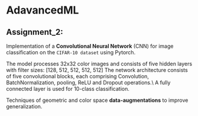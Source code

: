 # AdavancedML

## Assignment_2: 
Implementation of a **Convolutional Neural Network** (CNN) for image classification on the `CIFAR-10 dataset` using Pytorch.

The model processes 32x32 color images and consists of five hidden layers with filter sizes: [128, 512, 512, 512, 512]
The network architecture consists of five convolutional blocks, each comprising Convolution, BatchNormalization, pooling, ReLU and Dropout operations.\ 
A fully connected layer is used for 10-class classification.

Techniques of geometric and color space **data-augmentations** to improve generalization.

